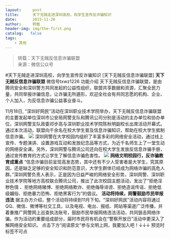 ```yaml
---
layout:     post
title:      天下无贼走进深圳高校，向学生宣传反诈骗知识
date:       2015-11-20
author:     转载
header-img: img/the-first.png
catalog:   false
tags:
    - 其他
---
```


<blockquote><p>转载：天下无贼反信息诈骗联盟<br>
来源：微信公众号</p></blockquote>

#天下无贼走进深圳高校，向学生宣传反诈骗知识
[天下无贼反信息诈骗联盟]
**天下无贼反信息诈骗联盟**
微信号txwz1226
功能介绍
天下无贼反信息诈骗联盟，是由腾讯安全和深圳警方共同发起的公益性组织，联盟共享数据和资源，汇聚全民力量，共同举报诈骗信息，让诈骗无所遁形，欢迎全社会有共同志愿的机构、企业、个人加入，为反信息诈骗公益事业奋斗。

11月18日,
“深圳好网民”活动在深圳职业技术学院举办，天下无贼反信息诈骗联盟的主要发起单位深圳市公安局网警支队和腾讯公司分别是活动的主办单位和协办单位，深圳网警支队政委邓步高与深圳职业技术学院陈秋明副校长出席活动开幕式。通过本次活动，联盟向千余名在校大学生普及信息诈骗知识，帮助在校大学生抵制信息诈骗。
![]({{site.baseurl}}/postimg/3Frx8wcpibSsPAFkIaQFHXBibn34MLfsyUKMBAGspRgZFlIG9bF2CVXm0TwAa9wtwH0yVOfS1ydpGYjWruqcfK9w.jpeg)
深圳网警在大学校园内组织了丰富多彩的网络安全活动，通过线上宣传、专题演讲、设置游戏互动和发放纪念品等方式，为近千名师生上了一堂生动的网络安全课。另外，深圳网警与腾讯公司还向在校大学生发放反信息诈骗手册，通过宣传教育的方式让学生了解信息诈骗危害性。
![]({{site.baseurl}}/postimg/3Frx8wcpibSsPAFkIaQFHXBibn34MLfsyU1ZExpsMmusy25mf9qfG2ANAcgLenS0Kd7elM9q92O0WzZQcYBze4YA.jpeg)
**网络文明校园行，反诈骗教育成重点**
“信息诈骗目前呈现高发态势，其中还有不少人受害者是大学生，究其原因，还是缺乏足够的安全知识和防范意识，大学生群体已经成为网络诈骗的高危人群。”深圳网警负责人表示，正是因为日益严峻的网络安全形势，深圳网警、深圳职业技术学院等地方高校联合腾讯公司，推出了此次校园主题活动，发出了“拒绝淫秽色情
、拒绝网络赌博、拒绝网络欺诈、拒绝侮辱诽谤、拒绝造谣传谣、拒绝低级媚俗、拒绝暴力恐怖、拒绝黑客行为”的倡议。
**活动将持续，网警鼓励市民举报违法**
据主办方介绍，整个活动将持续到11月下旬。“深圳好网民”活动内容将通过QQ、微信、微博等社交工具，以及电视、电台、报纸、网站等渠道广泛传播，并着重推广网警网上巡查执法账号，鼓励市民举报网络违法活动，共同狙击网络诈骗。作为活动的重要组成部分，届时市民将有机会在“警察开放日”活动中更深入了解网络安全知识。
点击下方“阅读原文”参与文明上网，我要加入吧！↓↓↓
预览时标签不可点
